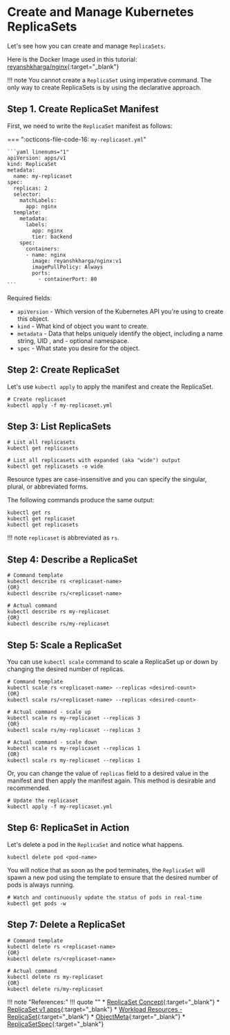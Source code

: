 # Create and Manage Kubernetes ReplicaSets

Let's see how you can create and manage `ReplicaSets`.

Here is the Docker Image used in this tutorial: [reyanshkharga/nginx]{:target="_blank"}

!!! note
    You cannot create a `ReplicaSet` using imperative command. The only way to create ReplicaSets is by using the declarative approach.

## Step 1. Create ReplicaSet Manifest

First, we need to write the `ReplicaSet` manifest as follows:

=== ":octicons-file-code-16: `my-replicaset.yml`"

    ```yaml linenums="1"
    apiVersion: apps/v1
    kind: ReplicaSet
    metadata:
      name: my-replicaset
    spec:
      replicas: 2
      selector:
        matchLabels:
          app: nginx
      template:
        metadata:
          labels:
            app: nginx
            tier: backend
        spec:
          containers:
          - name: nginx
            image: reyanshkharga/nginx:v1
            imagePullPolicy: Always
            ports:
              - containerPort: 80
    ```

Required fields:

- `apiVersion` - Which version of the Kubernetes API you're using to create this object.
- `kind` - What kind of object you want to create.
- `metadata` - Data that helps uniquely identify the object, including a name string, UID , and - optional namespace.
- `spec` - What state you desire for the object.


## Step 2: Create ReplicaSet

Let's use `kubectl apply` to apply the manifest and create the ReplicaSet.

```
# Create replicaset
kubectl apply -f my-replicaset.yml
```


## Step 3: List ReplicaSets

```
# List all replicasets
kubectl get replicasets

# List all replicasets with expanded (aka "wide") output
kubectl get replicasets -o wide
```

Resource types are case-insensitive and you can specify the singular, plural, or abbreviated forms.

The following commands produce the same output:

```
kubectl get rs 
kubectl get replicaset
kubectl get replicasets
```

!!! note
    `replicaset` is abbreviated as `rs`.


## Step 4: Describe a ReplicaSet

```
# Command template
kubectl describe rs <replicaset-name>
{OR}
kubectl describe rs/<replicaset-name>

# Actual command
kubectl describe rs my-replicaset
{OR}
kubectl describe rs/my-replicaset
```


## Step 5: Scale a ReplicaSet

You can use `kubectl scale` command to scale a ReplicaSet up or down by changing the desired number of replicas.

```
# Command template
kubectl scale rs <replicaset-name> --replicas <desired-count>
{OR}
kubectl scale rs/<replicaset-name> --replicas <desired-count>

# Actual command - scale up
kubectl scale rs my-replicaset --replicas 3
{OR}
kubectl scale rs/my-replicaset --replicas 3

# Actual command - scale down
kubectl scale rs my-replicaset --replicas 1
{OR}
kubectl scale rs my-replicaset --replicas 1
```

Or, you can change the value of `replicas` field to a desired value in the manifest and then apply the manifest again. This method is desirable and recommended.

```
# Update the replicaset
kubectl apply -f my-replicaset.yml
```


## Step 6: ReplicaSet in Action

Let's delete a pod in the `ReplicaSet` and notice what happens.

```
kubectl delete pod <pod-name>
```

You will notice that as soon as the pod terminates, the `ReplicaSet` will spawn a new pod using the template to ensure that the desired number of pods is always running.

```
# Watch and continuously update the status of pods in real-time
kubectl get pods -w
```

## Step 7: Delete a ReplicaSet

```
# Command template
kubectl delete rs <replicaset-name>
{OR}
kubectl delete rs/<replicaset-name>

# Actual command
kubectl delete rs my-replicaset
{OR}
kubectl delete rs/my-replicaset
```



!!! note "References:"
    !!! quote ""
        * [ReplicaSet Concept]{:target="_blank"}
        * [ReplicaSet v1 apps]{:target="_blank"}
        * [Workload Resources - ReplicaSet]{:target="_blank"}
        * [ObjectMeta]{:target="_blank"}
        * [ReplicaSetSpec]{:target="_blank"}



<!-- Hyperlinks -->
[reyanshkharga/nginx]: https://hub.docker.com/r/reyanshkharga/nginx
[ReplicaSet v1 apps]: https://kubernetes.io/docs/reference/generated/kubernetes-api/v1.25/#replicaset-v1-apps
[Workload Resources - ReplicaSet]: https://kubernetes.io/docs/reference/kubernetes-api/workload-resources/replica-set-v1/
[ObjectMeta]: https://kubernetes.io/docs/reference/kubernetes-api/common-definitions/object-meta/#ObjectMeta
[ReplicaSetSpec]: https://kubernetes.io/docs/reference/kubernetes-api/workload-resources/replica-set-v1/#ReplicaSetSpec
[ReplicaSet Concept]: https://kubernetes.io/docs/concepts/workloads/controllers/replicaset/